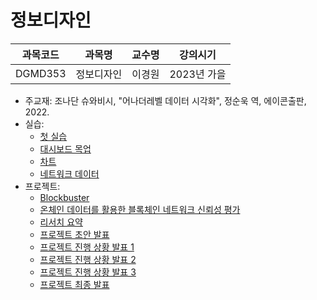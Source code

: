 # 정보디자인

| 과목코드 | 과목명     | 교수명 | 강의시기    |
|----------|------------|--------|-------------|
| DGMD353  | 정보디자인 | 이경원 | 2023년 가을 |

- 주교재: 조나단 슈와비시, "어나더레벨 데이터 시각화", 정순욱 역, 에이콘출판, 2022.
- 실습:
  - [첫 실습](./practice/first-week)
  - [대시보드 목업](./practice/dashboard-mockup)
  - [차트](./practice/charts)
  - [네트워크 데이터](./practice/data-from-net)
- 프로젝트:
  - [Blockbuster](https://github.com/parksb/blockbuster)
  - [온체인 데이터를 활용한 블록체인 네트워크 신뢰성 평가](./project/poster.pdf)
  - [리서치 요약](./project/research.pdf)
  - [프로젝트 초안 발표](./project/idea.pdf)
  - [프로젝트 진행 상황 발표 1](./project/progress-1.pdf)
  - [프로젝트 진행 상황 발표 2](./project/progress-2.pdf)
  - [프로젝트 진행 상황 발표 3](./project/progress-3.pdf)
  - [프로젝트 최종 발표](./project/final.pdf)
